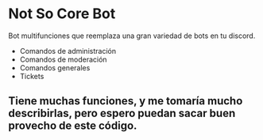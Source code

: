 # Not So Core Bot
 Bot multifunciones que reemplaza una gran variedad de bots en tu discord.
 
 - Comandos de administración
 - Comandos de moderación
 - Comandos generales
 - Tickets
 
## Tiene muchas funciones, y me tomaría mucho describirlas, pero espero puedan sacar buen provecho de este código.
